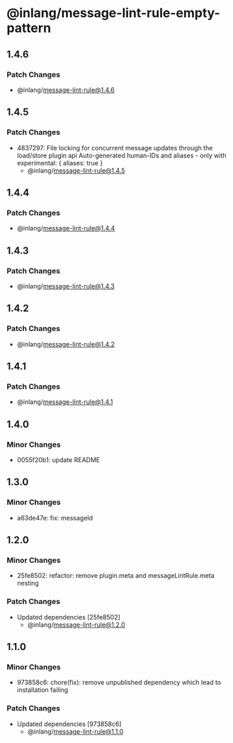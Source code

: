 # @inlang/message-lint-rule-empty-pattern

## 1.4.6

### Patch Changes

- @inlang/message-lint-rule@1.4.6

## 1.4.5

### Patch Changes

- 4837297: File locking for concurrent message updates through the load/store plugin api
  Auto-generated human-IDs and aliases - only with experimental: { aliases: true }
  - @inlang/message-lint-rule@1.4.5

## 1.4.4

### Patch Changes

- @inlang/message-lint-rule@1.4.4

## 1.4.3

### Patch Changes

- @inlang/message-lint-rule@1.4.3

## 1.4.2

### Patch Changes

- @inlang/message-lint-rule@1.4.2

## 1.4.1

### Patch Changes

- @inlang/message-lint-rule@1.4.1

## 1.4.0

### Minor Changes

- 0055f20b1: update README

## 1.3.0

### Minor Changes

- a63de47e: fix: messageId

## 1.2.0

### Minor Changes

- 25fe8502: refactor: remove plugin.meta and messageLintRule.meta nesting

### Patch Changes

- Updated dependencies [25fe8502]
  - @inlang/message-lint-rule@1.2.0

## 1.1.0

### Minor Changes

- 973858c6: chore(fix): remove unpublished dependency which lead to installation failing

### Patch Changes

- Updated dependencies [973858c6]
  - @inlang/message-lint-rule@1.1.0
